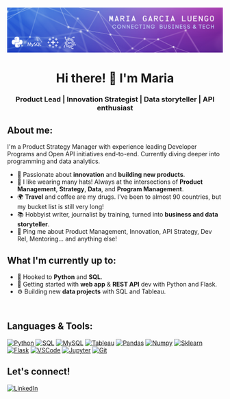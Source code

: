 ![Header](https://raw.githubusercontent.com/mgluengo/mgluengo/master/readme_header.png "Header")

<h1 align="center">Hi there! 👋 I'm Maria</h1>
<h3 align="center"> Product Lead | Innovation Strategist | Data storyteller | API enthusiast </h3>


## About me:

I'm a Product Strategy Manager with experience leading Developer Programs and Open API initiatives end-to-end. Currently diving deeper into programming and data analytics.

- :rocket: Passionate about **innovation** and **building new products**. 
- :tophat: I like wearing many hats! Always at the intersections of **Product Management**, **Strategy**, **Data**, and **Program Management**.
- 🌍  **Travel** and coffee are my drugs. I've been to almost 90 countries, but my bucket list is still very long!
- :books: Hobbyist writer, journalist by training, turned into **business and data storyteller**.
- 💬 Ping me about Product Management, Innovation, API Strategy, Dev Rel, Mentoring... and anything else!

## What I'm currently up to:
- 🔧  Hooked to **Python** and **SQL**. 
- 🌱 Getting started with **web app** & **REST API** dev with Python and Flask. 
- ⚙️ Building new **data projects** with SQL and Tableau.
</br>

## Languages & Tools:
[![Python](https://img.shields.io/badge/Python-9146FF?style=for-the-badge&logo=python&logoColor=white&labelColor=101010)]()
[![SQL](https://img.shields.io/badge/SQL-9146FF?style=for-the-badge&logo=mysql&logoColor=white&labelColor=101010)]()
[![MySQL](https://img.shields.io/badge/MySQL-5865F2?style=for-the-badge&logo=mysql&logoColor=white&labelColor=101010)]()
[![Tableau](https://img.shields.io/badge/Tableau-5865F2?style=for-the-badge&logo=tableau&logoColor=white&labelColor=101010)]()
[![Pandas](https://img.shields.io/badge/Pandas-5865F2?style=for-the-badge&logo=pandas&logoColor=white&labelColor=101010)]()
[![Numpy](https://img.shields.io/badge/Numpy-5865F2?style=for-the-badge&logo=numpy&logoColor=white&labelColor=101010)]()
[![Sklearn](https://img.shields.io/badge/Sklearn-5865F2?style=for-the-badge&logo=scikit-learn&logoColor=white&labelColor=101010)]()
[![Flask](https://img.shields.io/badge/Flask-5865F2?style=for-the-badge&logo=flask&logoColor=white&labelColor=101010)]()
[![VSCode](https://img.shields.io/badge/VSCode-5865F2?style=for-the-badge&logo=visualstudiocode&logoColor=white&labelColor=101010)]()
[![Jupyter](https://img.shields.io/badge/Jupyter-5865F2?style=for-the-badge&logo=Jupyter&logoColor=white&labelColor=101010)]()
[![Git](https://img.shields.io/badge/Git-5865F2?style=for-the-badge&logo=git&logoColor=white&labelColor=101010)]()

## Let's connect!

[![LinkedIn](https://img.shields.io/badge/LinkedIn-Maria_Garcia_Luengo-1DA1F2?style=for-the-badge&logo=linkedin&logoColor=white&labelColor=101010)](https://www.linkedin.com/in/mariagarcialuengo/)

